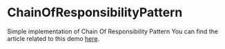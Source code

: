 # ChainOfResponsibilityPattern
Simple implementation of Chain Of Responsibility Pattern
You can find the article related to this demo [here][1].

[1]:https://medium.com/@fjordanov1/chain-of-responsibility-pattern-c767c7fda759
